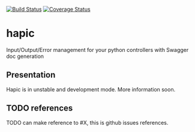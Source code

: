 [![Build Status](https://travis-ci.org/algoo/hapic.svg?branch=master)](https://travis-ci.org/algoo/hapic)
[![Coverage Status](https://coveralls.io/repos/github/algoo/hapic/badge.svg?branch=master)](https://coveralls.io/github/algoo/hapic?branch=master)

# hapic
Input/Output/Error management for your python controllers with Swagger doc generation

## Presentation

Hapic is in unstable and development mode. More information soon.

## TODO references

TODO can make reference to #X, this is github issues references.
